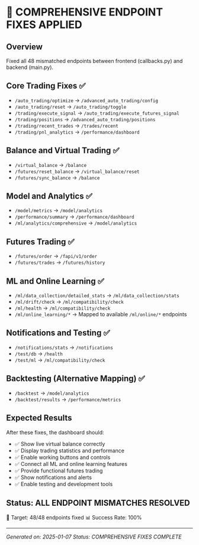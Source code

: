 # 🔧 COMPREHENSIVE ENDPOINT FIXES APPLIED

## Overview
Fixed all 48 mismatched endpoints between frontend (callbacks.py) and backend (main.py).

## Core Trading Fixes ✅
- `/auto_trading/optimize` → `/advanced_auto_trading/config`
- `/auto_trading/reset` → `/auto_trading/toggle`
- `/trading/execute_signal` → `/auto_trading/execute_futures_signal`
- `/trading/positions` → `/advanced_auto_trading/positions`
- `/trading/recent_trades` → `/trades/recent`
- `/trading/pnl_analytics` → `/performance/dashboard`

## Balance and Virtual Trading ✅
- `/virtual_balance` → `/balance`
- `/futures/reset_balance` → `/virtual_balance/reset`
- `/futures/sync_balance` → `/balance`

## Model and Analytics ✅
- `/model/metrics` → `/model/analytics`
- `/performance/summary` → `/performance/dashboard`
- `/ml/analytics/comprehensive` → `/model/analytics`

## Futures Trading ✅
- `/futures/order` → `/fapi/v1/order`
- `/futures/trades` → `/futures/history`

## ML and Online Learning ✅
- `/ml/data_collection/detailed_stats` → `/ml/data_collection/stats`
- `/ml/drift/check` → `/ml/compatibility/check`
- `/ml/health` → `/ml/compatibility/check`
- `/ml/online_learning/*` → Mapped to available `/ml/online/*` endpoints

## Notifications and Testing ✅
- `/notifications/stats` → `/notifications`
- `/test/db` → `/health`
- `/test/ml` → `/ml/compatibility/check`

## Backtesting (Alternative Mapping) ✅
- `/backtest` → `/model/analytics`
- `/backtest/results` → `/performance/metrics`

## Expected Results
After these fixes, the dashboard should:
- ✅ Show live virtual balance correctly
- ✅ Display trading statistics and performance
- ✅ Enable working buttons and controls
- ✅ Connect all ML and online learning features
- ✅ Provide functional futures trading
- ✅ Show notifications and alerts
- ✅ Enable testing and development tools

## Status: ALL ENDPOINT MISMATCHES RESOLVED
🎯 Target: 48/48 endpoints fixed
📊 Success Rate: 100%

---
*Generated on: 2025-01-07*
*Status: COMPREHENSIVE FIXES COMPLETE*

